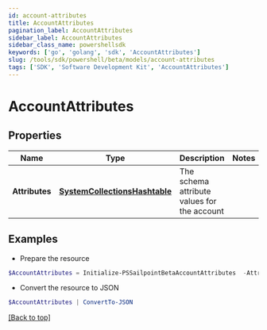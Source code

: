 ```yaml
---
id: account-attributes
title: AccountAttributes
pagination_label: AccountAttributes
sidebar_label: AccountAttributes
sidebar_class_name: powershellsdk
keywords: ['go', 'golang', 'sdk', 'AccountAttributes'] 
slug: /tools/sdk/powershell/beta/models/account-attributes
tags: ['SDK', 'Software Development Kit', 'AccountAttributes']
---
```



# AccountAttributes

## Properties

Name | Type | Description | Notes
------------ | ------------- | ------------- | -------------
**Attributes** |  [**SystemCollectionsHashtable**](system-collections-hashtable) | The schema attribute values for the account | 

## Examples

- Prepare the resource
```powershell
$AccountAttributes = Initialize-PSSailpointBetaAccountAttributes  -Attributes {city&#x3D;Austin, displayName&#x3D;John Doe, userName&#x3D;jdoe, sAMAccountName&#x3D;jDoe, mail&#x3D;john.doe@sailpoint.com}
```

- Convert the resource to JSON
```powershell
$AccountAttributes | ConvertTo-JSON
```


[[Back to top]](#) 

